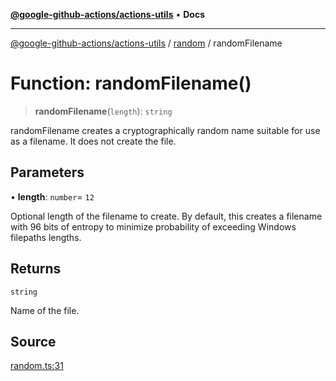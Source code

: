 [**@google-github-actions/actions-utils**](../../README.md) • **Docs**

***

[@google-github-actions/actions-utils](../../modules.md) / [random](../README.md) / randomFilename

# Function: randomFilename()

> **randomFilename**(`length`): `string`

randomFilename creates a cryptographically random name suitable for use as a
filename. It does not create the file.

## Parameters

• **length**: `number`= `12`

Optional length of the filename to create. By default, this
creates a filename with 96 bits of entropy to minimize probability of
exceeding Windows filepaths lengths.

## Returns

`string`

Name of the file.

## Source

[random.ts:31](https://github.com/google-github-actions/actions-utils/blob/main/src/random.ts#L31)
